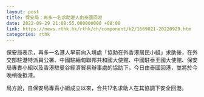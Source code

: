 ```yaml
---
layout: post
title: 保安局：再多一名求助港人由泰國回港
date: 2022-09-29 21:08:55.000000000 +08:00
link: https://news.rthk.hk/rthk/ch/component/k2/1669021-20220929.htm
categories: rthk
---
```


保安局表示，再多一名港人早前向入境處「協助在外香港居民小組」求助後，在外交部駐港特派員公署、中國駐緬甸聯邦共和國大使館、中國駐泰王國大使館、保安局專責小組以及香港駐曼谷經濟貿易辦事處的協助下，今日由泰國回港，並將於今晚稍後抵港。

局方說，自保安局專責小組成立以來，合共17名求助人在其協調下安全回港。
